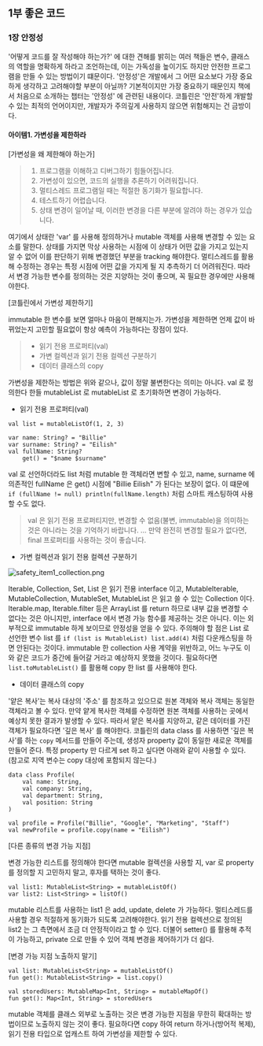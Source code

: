 ## 1부 좋은 코드
### 1장 안정성
'어떻게 코드를 잘 작성해야 하는가?' 에 대한 견해를 밝히는 여러 책들은 변수, 클래스의 역할을 명확하게 하라고 조언하는데, 이는 가독성을 높이기도 하지만 안전한 프로그램을 만들 수 있는 방법이기 떄문이다. '안정성'은 개발에서 그 어떤 요소보다 가장 중요하게 생각하고 고려해야할 부분이 아닐까? 기본적이지만 가장 중요하기 때문인지 책에서 처음으로 소개하는 챕터는 '안정성' 에 관련된 내용이다. 코틀린은 '안전'하게 개발할 수 있는 최적의 언어이지만, 개발자가 주의깊게 사용하지 않으면 위험해지는 건 금방이다.

#### 아이템1. 가변성을 제한하라
[가변성을 왜 제한해야 하는가]
> 1. 프로그램을 이해하고 디버그하기 힘들어집니다.
> 2. 가변성이 있으면, 코드의 실행을 추론하기 어려워집니다.
> 3. 멀티스레드 프로그램일 때는 적절한 동기화가 필요합니다.
> 4. 테스트하기 어렵습니다.
> 5. 상태 변경이 일어날 때, 이러한 변경을 다른 부분에 알려야 하는 경우가 있습니다.

 여기에서 상태란 'var' 를 사용해 정의하거나 mutable 객체를 사용해 변경할 수 있는 요소를 말한다. 상태를 가지면 막상 사용하는 시점에 이 상태가 어떤 값을 가지고 있는지 알 수 없어 이를 판단하기 위해 변경했던 부분을 tracking 해야한다. 멀티스레드를 활용해 수정하는 경우는 특정 시점에 어떤 값을 가지게 될 지 추측하기 더 어려워진다. 따라서 변경 가능한 변수를 정의하는 것은 지양하는 것이 좋으며, 꼭 필요한 경우에만 사용해야한다.
 
[코틀린에서 가변성 제한하기]

immutable 한 변수를 보면 얼마나 마음이 편해지는가. 가변성을 제한하면 언제 값이 바뀌었는지 고민할 필요없이 항상 예측이 가능하다는 장점이 있다.

> * 읽기 전용 프로퍼티(val)
> * 가변 컬렉션과 읽기 전용 컬렉션 구분하기
> * 데이터 클래스의 copy

가변성을 제한하는 방법은 위와 같으나, 값이 정말 불변한다는 의미는 아니다. val 로 정의한다 한들 mutableList 로 mutableList 로 초기화하면 변경이 가능하다.

* 읽기 전용 프로퍼티(val)
```
val list = mutableListOf(1, 2, 3)

var name: String? = "Billie"
var surname: String? = "Eilish"
val fullName: String?
    get() = "$name $surname"
```
val 로 선언하더라도 list 처럼 mutable 한 객체라면 변할 수 있고, name, surname 에 의존적인 fullName 은 get() 시점에 "Billie Eilish" 가 된다는 보장이 없다. 이 떄문에 `if (fullName != null) println(fullName.length)` 처럼 스마트 캐스팅하여 사용할 수도 없다. 

> val 은 읽기 전용 프로퍼티지만, 변경할 수 없음(불변, immutable)을 의미하는 것은 아니라는 것을 기억하기 바랍니다. ... 만약 완전히 변경할 필요가 없다면, final 프로퍼티를 사용하는 것이 좋습니다.

* 가변 컬렉션과 읽기 전용 컬렉션 구분하기

![safety_item1_collection.png](collection.png)

Iterable, Collection, Set, List 은 읽기 전용 interface 이고, MutableIterable, MutableCollection, MutableSet, MutableList 은 읽고 쓸 수 있는 Collection 이다. Iterable<T>.map, Iterable<T>.filter 등은 ArrayList 를 return 하므로 내부 값을 변경할 수 없다는 것은 아니지만, interface 에서 변경 가능 함수를 제공하는 것은 아니다. 이는 외부적으로 immutable 하게 보이므로 안정성을 얻을 수 있다.
주의해야 할 점은 List 로 선언한 변수 list 를 `if (list is MutableList) list.add(4)` 처럼 다운캐스팅을 하면 안된다는 것이다. immutable 한 collection 사용 계약을 위반하고, 어느 누구도 이와 같은 코드가 중간에 들어갈 거라고 예상하지 못했을 것이다. 필요하다면 `list.toMutableList()` 를 활용해 copy 한 list 를 사용해야 한다. 

* 데이터 클래스의 copy

'얕은 복사'는 복사 대상의 '주소' 를 참조하고 있으므로 원본 객체와 복사 객체는 동일한 객체라고 볼 수 있다. 만약 얕게 복사한 객체를 수정하면 원본 객체를 사용하는 곳에서 예상치 못한 결과가 발생할 수 있다. 따라서 얕은 복사를 지양하고, 같은 데이터를 가진 객체가 필요하다면 '깊은 복사' 를 해야한다.
코틀린의 data class 를 사용하면 '깊은 복사'를 하는 `copy` 메서드를 만들어 주는데, 생성자 property 값이 동일한 새로운 객체를 만들어 준다. 특정 property 만 다르게 set 하고 싶다면 아래와 같이 사용할 수 있다. (참고로 지역 변수는 copy 대상에 포함되지 않는다.)
```aidl
data class Profile(
    val name: String,
    val company: String,
    val department: String,
    val position: String
)

val profile = Profile("Billie", "Google", "Marketing", "Staff")
val newProfile = profile.copy(name = "Eilish")
```

[다른 종류의 변경 가능 지점]

변경 가능한 리스트를 정의해야 한다면 mutable 컬렉션을 사용할 지, var 로 property 를 정의할 지 고민하지 말고, 후자를 택하는 것이 좋다. 
```aidl
val list1: MutableList<String> = mutableListOf()
var list2: List<String> = listOf()
```
mutable 리스트를 사용하는 list1 은 add, update, delete 가 가능하다. 멀티스레드를 사용할 경우 적절하게 동기화가 되도록 고려해야한다. 읽기 전용 컬렉션으로 정의된 list2 는 그 측면에서 조금 더 안정적이라고 할 수 있다. 더불어 setter() 를 활용해 추적이 가능하고, private 으로 만들 수 있어 객체 변경을 제어하기가 더 쉽다.

[변경 가능 지점 노출하지 말기]

```aidl
val list: MutableList<String> = mutableListOf()
fun get(): MutableList<String> = list.copy()
```

```aidl
val storedUsers: MutableMap<Int, String> = mutableMapOf()
fun get(): Map<Int, String> = storedUsers
```

mutable 객체를 클래스 외부로 노출하는 것은 변경 가능한 지점을 무한히 확대하는 방법이므로 노출하지 않는 것이 좋다. 필요하다면 copy 하여 return 하거나(방어적 복제), 읽기 전용 타입으로 업캐스트 하여 가변성을 제한할 수 있다.


